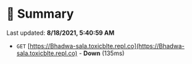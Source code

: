 # 📖 Summary
Last updated: **8/18/2021, 5:40:59 AM**

- `GET` [https://Bhadwa-sala.toxicblte.repl.co](https://Bhadwa-sala.toxicblte.repl.co) - **Down** (135ms)
